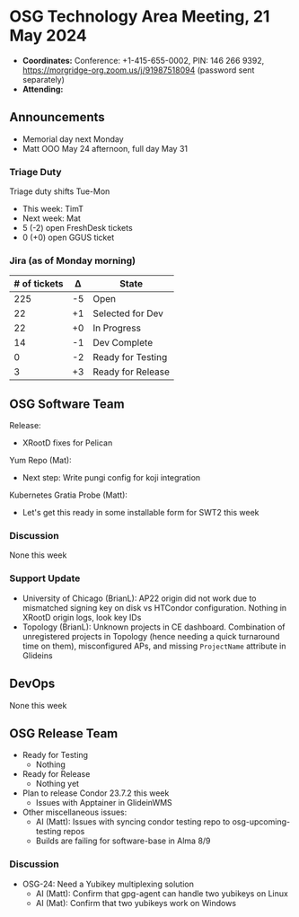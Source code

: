 # OSG Technology Area Meeting, 21 May 2024

-   **Coordinates:** Conference: +1-415-655-0002, PIN: 146 266 9392,
    <https://morgridge-org.zoom.us/j/91987518094> (password sent separately)
-   **Attending:**

## Announcements

-   Memorial day next Monday
-   Matt OOO May 24 afternoon, full day May 31

### Triage Duty

Triage duty shifts Tue-Mon

-   This week: TimT
-   Next week: Mat
-   5 (-2) open FreshDesk tickets
-   0 (+0) open GGUS ticket

### Jira (as of Monday morning)

| # of tickets | &Delta; | State             |
|--------------|---------|-------------------|
| 225          | -5      | Open              |
| 22           | +1      | Selected for Dev  |
| 22           | +0      | In Progress       |
| 14           | -1      | Dev Complete      |
| 0            | -2      | Ready for Testing |
| 3            | +3      | Ready for Release |

## OSG Software Team

Release:
-   XRootD fixes for Pelican

Yum Repo (Mat):
-   Next step: Write pungi config for koji integration

Kubernetes Gratia Probe (Matt):
-   Let's get this ready in some installable form for SWT2 this week
  
### Discussion

None this week

### Support Update

-  University of Chicago (BrianL): AP22 origin did not work due to mismatched signing key on disk vs HTCondor
   configuration. Nothing in XRootD origin logs, look key IDs
-  Topology (BrianL): Unknown projects in CE dashboard. Combination of unregistered projects in Topology (hence needing
   a quick turnaround time on them), misconfigured APs, and missing `ProjectName` attribute in Glideins

## DevOps

None this week

## OSG Release Team

-   Ready for Testing
    -   Nothing
-   Ready for Release
    -   Nothing yet
-   Plan to release Condor 23.7.2 this week
    -   Issues with Apptainer in GlideinWMS
-   Other miscellaneous issues:
    -   AI (Matt): Issues with syncing condor testing repo to osg-upcoming-testing repos
    -   Builds are failing for software-base in Alma 8/9

### Discussion

-   OSG-24: Need a Yubikey multiplexing solution
    -   AI (Matt): Confirm that gpg-agent can handle two yubikeys on Linux
    -   AI (Mat): Confirm that two yubikeys work on Windows
